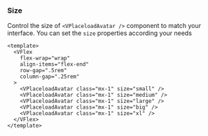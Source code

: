 ### Size

Control the size of `<VPlaceloadAvatar />` component to match your interface.
You can set the `size` properties according your needs

<!--code-->

```vue
<template>
  <VFlex
    flex-wrap="wrap"
    align-items="flex-end"
    row-gap=".5rem"
    column-gap=".25rem"
  >
    <VPlaceloadAvatar class="mx-1" size="small" />
    <VPlaceloadAvatar class="mx-1" size="medium" />
    <VPlaceloadAvatar class="mx-1" size="large" />
    <VPlaceloadAvatar class="mx-1" size="big" />
    <VPlaceloadAvatar class="mx-1" size="xl" />
  </VFlex>
</template>
```

<!--/code-->

<!--example-->

<VFlex flex-wrap="wrap" align-items="flex-end" row-gap=".5rem" column-gap=".25rem">
  <VPlaceloadAvatar class="mx-1" size="small" />
  <VPlaceloadAvatar class="mx-1" size="medium" />
  <VPlaceloadAvatar class="mx-1" size="large" />
  <VPlaceloadAvatar class="mx-1" size="big" />
  <VPlaceloadAvatar class="mx-1" size="xl" />
</VFlex>

<!--/example-->
